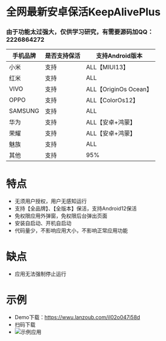 # 全网最新安卓保活KeepAlivePlus
### 由于功能太过强大，仅供学习研究，有需要源码加QQ：2226864272
手机品牌  | 是否支持保活  | 支持Android版本
 ---- | ----- | ------  
 小米  | 支持 | ALL【MIUI13】
 红米  | 支持 | ALL   
 VIVO  | 支持 | ALL【OriginOs Ocean】
 OPPO  | 支持 | ALL【ColorOs12】
 SAMSUNG  | 支持 | ALL   
 华为  | 支持 | ALL【安卓+鸿蒙】   
 荣耀  | 支持 | ALL【安卓+鸿蒙】   
 魅族  | 支持 | ALL
 其他  | 支持 | 95%  
 
 # 特点
 * 无须用户授权，用户无感知运行
 * 支持【全品牌】、【全版本】保活，支持Android12保活
 * 免权限应用外弹窗，免权限后台弹出页面
 * 安装自启动、开机自启动
 * 代码量少，不影响应用大小，不影响正常应用功能

# 缺点
* 应用无法强制停止运行

# 示例
* Demo下载：https://wwu.lanzoub.com/iI02o047i58d
* 扫码下载 
* ![示例应用](https://qr.api.cli.im/newqr/create?data=https%253A%252F%252Fwwu.lanzoub.com%252FiI02o047i58d&level=H&transparent=false&bgcolor=%23ffffff&forecolor=%23000000&blockpixel=12&marginblock=1&logourl=&logoshape=no&size=500&kid=cliim&key=18cc10250e49512c97ca1fee9f6210a8)  
